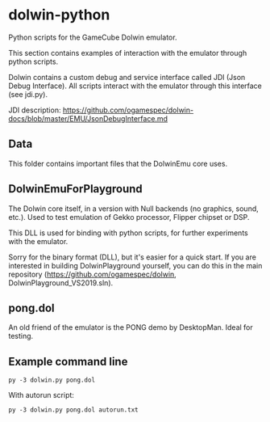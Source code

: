 # dolwin-python

Python scripts for the GameCube Dolwin emulator.

This section contains examples of interaction with the emulator through python scripts.

Dolwin contains a custom debug and service interface called JDI (Json Debug Interface). All scripts interact with the emulator through this interface (see jdi.py).

JDI description: https://github.com/ogamespec/dolwin-docs/blob/master/EMU/JsonDebugInterface.md

## Data

This folder contains important files that the DolwinEmu core uses.

## DolwinEmuForPlayground

The Dolwin core itself, in a version with Null backends (no graphics, sound, etc.). Used to test emulation of Gekko processor, Flipper chipset or DSP.

This DLL is used for binding with python scripts, for further experiments with the emulator.

Sorry for the binary format (DLL), but it's easier for a quick start. If you are interested in building DolwinPlayground yourself, you can do this in the main repository (https://github.com/ogamespec/dolwin, DolwinPlayground_VS2019.sln).

## pong.dol

An old friend of the emulator is the PONG demo by DesktopMan. Ideal for testing.

## Example command line

```
py -3 dolwin.py pong.dol
```

With autorun script:

```
py -3 dolwin.py pong.dol autorun.txt
```
